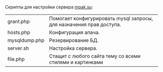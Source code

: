 Скрипты для настройки сервера <a href="https://github.com/mpak2/mpak.su" target="_blank">mpak.su</a>: <br/>
<table>
<tr>
  <td>
    grant.php	
  </td>
  <td>
    Помогает конфигурировать mysql запросы, для назначения прав доступа.
  </td>
<tr>
<tr>
  <td>
    hosts.php	
  </td>
  <td>
    Конфигурация апача.
  </td>
<tr>
<tr>
  <td>
    mysqldump.php	
  </td>
  <td>
    Резервирование БД.
  </td>
<tr>
<tr>
  <td>
    server.sh
  </td>
  <td>
    Настройка сервера.
  </td>
<tr>
<tr>
  <td>
    file.php
  </td>
  <td>
    Стащит с любого сайта тему со всеми стилями и картинками 
  </td>
<tr>
</table>
